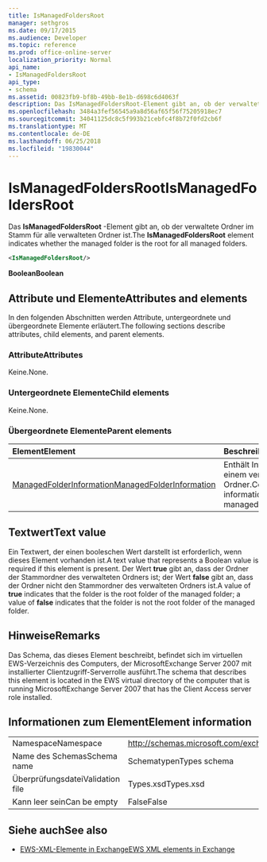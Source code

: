 ```yaml
---
title: IsManagedFoldersRoot
manager: sethgros
ms.date: 09/17/2015
ms.audience: Developer
ms.topic: reference
ms.prod: office-online-server
localization_priority: Normal
api_name:
- IsManagedFoldersRoot
api_type:
- schema
ms.assetid: 00823fb9-bf8b-49bb-8e1b-d698c6d4063f
description: Das IsManagedFoldersRoot-Element gibt an, ob der verwaltete Ordner im Stamm für alle verwalteten Ordner ist.
ms.openlocfilehash: 3484a3fef56545a9a8d56af65f56f75205918ec7
ms.sourcegitcommit: 34041125dc8c5f993b21cebfc4f8b72f0fd2cb6f
ms.translationtype: MT
ms.contentlocale: de-DE
ms.lasthandoff: 06/25/2018
ms.locfileid: "19830044"
---
```

# <a name="ismanagedfoldersroot"></a><span data-ttu-id="8e5ef-103">IsManagedFoldersRoot</span><span class="sxs-lookup"><span data-stu-id="8e5ef-103">IsManagedFoldersRoot</span></span>

<span data-ttu-id="8e5ef-104">Das **IsManagedFoldersRoot** -Element gibt an, ob der verwaltete Ordner im Stamm für alle verwalteten Ordner ist.</span><span class="sxs-lookup"><span data-stu-id="8e5ef-104">The **IsManagedFoldersRoot** element indicates whether the managed folder is the root for all managed folders.</span></span> 
  
```xml
<IsManagedFoldersRoot/>
```

 <span data-ttu-id="8e5ef-105">**Boolean**</span><span class="sxs-lookup"><span data-stu-id="8e5ef-105">**Boolean**</span></span>
## <a name="attributes-and-elements"></a><span data-ttu-id="8e5ef-106">Attribute und Elemente</span><span class="sxs-lookup"><span data-stu-id="8e5ef-106">Attributes and elements</span></span>

<span data-ttu-id="8e5ef-107">In den folgenden Abschnitten werden Attribute, untergeordnete und übergeordnete Elemente erläutert.</span><span class="sxs-lookup"><span data-stu-id="8e5ef-107">The following sections describe attributes, child elements, and parent elements.</span></span>
  
### <a name="attributes"></a><span data-ttu-id="8e5ef-108">Attribute</span><span class="sxs-lookup"><span data-stu-id="8e5ef-108">Attributes</span></span>

<span data-ttu-id="8e5ef-109">Keine.</span><span class="sxs-lookup"><span data-stu-id="8e5ef-109">None.</span></span>
  
### <a name="child-elements"></a><span data-ttu-id="8e5ef-110">Untergeordnete Elemente</span><span class="sxs-lookup"><span data-stu-id="8e5ef-110">Child elements</span></span>

<span data-ttu-id="8e5ef-111">Keine.</span><span class="sxs-lookup"><span data-stu-id="8e5ef-111">None.</span></span>
  
### <a name="parent-elements"></a><span data-ttu-id="8e5ef-112">Übergeordnete Elemente</span><span class="sxs-lookup"><span data-stu-id="8e5ef-112">Parent elements</span></span>

|<span data-ttu-id="8e5ef-113">**Element**</span><span class="sxs-lookup"><span data-stu-id="8e5ef-113">**Element**</span></span>|<span data-ttu-id="8e5ef-114">**Beschreibung**</span><span class="sxs-lookup"><span data-stu-id="8e5ef-114">**Description**</span></span>|
|:-----|:-----|
|[<span data-ttu-id="8e5ef-115">ManagedFolderInformation</span><span class="sxs-lookup"><span data-stu-id="8e5ef-115">ManagedFolderInformation</span></span>](managedfolderinformation.md) <br/> |<span data-ttu-id="8e5ef-116">Enthält Informationen zu einem verwalteten Ordner.</span><span class="sxs-lookup"><span data-stu-id="8e5ef-116">Contains information about a managed folder.</span></span>  <br/> |
   
## <a name="text-value"></a><span data-ttu-id="8e5ef-117">Textwert</span><span class="sxs-lookup"><span data-stu-id="8e5ef-117">Text value</span></span>

<span data-ttu-id="8e5ef-118">Ein Textwert, der einen booleschen Wert darstellt ist erforderlich, wenn dieses Element vorhanden ist.</span><span class="sxs-lookup"><span data-stu-id="8e5ef-118">A text value that represents a Boolean value is required if this element is present.</span></span> <span data-ttu-id="8e5ef-119">Der Wert **true** gibt an, dass der Ordner der Stammordner des verwalteten Ordners ist; der Wert **false** gibt an, dass der Ordner nicht den Stammordner des verwalteten Ordners ist.</span><span class="sxs-lookup"><span data-stu-id="8e5ef-119">A value of **true** indicates that the folder is the root folder of the managed folder; a value of **false** indicates that the folder is not the root folder of the managed folder.</span></span> 
  
## <a name="remarks"></a><span data-ttu-id="8e5ef-120">Hinweise</span><span class="sxs-lookup"><span data-stu-id="8e5ef-120">Remarks</span></span>

<span data-ttu-id="8e5ef-121">Das Schema, das dieses Element beschreibt, befindet sich im virtuellen EWS-Verzeichnis des Computers, der MicrosoftExchange Server 2007 mit installierter Clientzugriff-Serverrolle ausführt.</span><span class="sxs-lookup"><span data-stu-id="8e5ef-121">The schema that describes this element is located in the EWS virtual directory of the computer that is running MicrosoftExchange Server 2007 that has the Client Access server role installed.</span></span>
  
## <a name="element-information"></a><span data-ttu-id="8e5ef-122">Informationen zum Element</span><span class="sxs-lookup"><span data-stu-id="8e5ef-122">Element information</span></span>

|||
|:-----|:-----|
|<span data-ttu-id="8e5ef-123">Namespace</span><span class="sxs-lookup"><span data-stu-id="8e5ef-123">Namespace</span></span>  <br/> |http://schemas.microsoft.com/exchange/services/2006/types  <br/> |
|<span data-ttu-id="8e5ef-124">Name des Schemas</span><span class="sxs-lookup"><span data-stu-id="8e5ef-124">Schema name</span></span>  <br/> |<span data-ttu-id="8e5ef-125">Schematypen</span><span class="sxs-lookup"><span data-stu-id="8e5ef-125">Types schema</span></span>  <br/> |
|<span data-ttu-id="8e5ef-126">Überprüfungsdatei</span><span class="sxs-lookup"><span data-stu-id="8e5ef-126">Validation file</span></span>  <br/> |<span data-ttu-id="8e5ef-127">Types.xsd</span><span class="sxs-lookup"><span data-stu-id="8e5ef-127">Types.xsd</span></span>  <br/> |
|<span data-ttu-id="8e5ef-128">Kann leer sein</span><span class="sxs-lookup"><span data-stu-id="8e5ef-128">Can be empty</span></span>  <br/> |<span data-ttu-id="8e5ef-129">False</span><span class="sxs-lookup"><span data-stu-id="8e5ef-129">False</span></span>  <br/> |
   
## <a name="see-also"></a><span data-ttu-id="8e5ef-130">Siehe auch</span><span class="sxs-lookup"><span data-stu-id="8e5ef-130">See also</span></span>



- [<span data-ttu-id="8e5ef-131">EWS-XML-Elemente in Exchange</span><span class="sxs-lookup"><span data-stu-id="8e5ef-131">EWS XML elements in Exchange</span></span>](ews-xml-elements-in-exchange.md)

